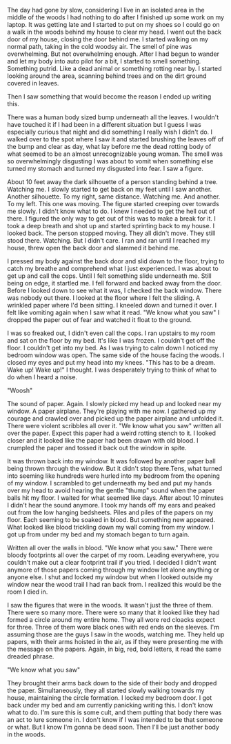 The day had gone by slow, considering I live in an isolated area in the middle of the woods I had nothing to do after I finished up some work on my laptop. It was getting late and I started to put on my shoes so I could go on a walk in the woods behind my house to clear my head. I went out the back door of my house, closing the door behind me. I started walking on my normal path, taking in the cold woodsy air. The smell of pine was overwhelming. But not overwhelming enough. After I had begun to wander and let my body into auto pilot for a bit, I started to smell something. Something putrid. Like a dead animal or something rotting near by. I started looking around the area, scanning behind trees and on the dirt ground covered in leaves.

Then I saw something that would become the reason I ended up writing this.

There was a human body sized bump underneath all the leaves. I wouldn't have touched it if I had been in a different situation but I guess I was especially curious that night and did something I really wish I didn't do. I walked over to the spot where I saw it and started brushing the leaves off of the bump and clear as day, what lay before me the dead rotting body of what seemed to be an almost unrecognizable young woman. The smell was so overwhelmingly disgusting I was about to vomit when something else turned my stomach and turned my disgusted into fear. I saw a figure. 

About 10 feet away the dark silhouette of a person standing behind a tree. Watching me. I slowly started to get back on my feet until I saw another. Another silhouette. To my right, same distance. Watching me. And another. To my left. This one was moving. The figure started creeping over towards me slowly. I didn't know what to do. I knew I needed to get the hell out of there. I figured the only way to get out of this was to make a break for it. I took a deep breath and shot up and started sprinting back to my house. I looked back. The person stopped moving. They all didn't move. They still stood there. Watching. But I didn't care. I ran and ran until I reached my house, threw open the back door and slammed it behind me.

I pressed my body against the back door and slid down to the floor, trying to catch my breathe and comprehend what I just experienced. I was about to get up and call the cops. Until I felt something slide underneath me. Still being on edge, it startled me. I fell forward and backed away from the door. Before I looked down to see what it was, I checked the back window. There was nobody out there. I looked at the floor where I felt the sliding. A wrinkled paper where I'd been sitting. I kneeled down and turned it over. I felt like vomiting again when I saw what it read. "We know what you saw" I dropped the paper out of fear and watched it float to the ground.

I was so freaked out, I didn't even call the cops. I ran upstairs to my room and sat on the floor by my bed. It's like I was frozen. I couldn't get off the floor. I couldn't get into my bed. As I was trying to calm down I noticed my bedroom window was open. The same side of the house facing the woods. I closed my eyes and put my head into my knees. "This has to be a dream. Wake up! Wake up!" I thought. I was desperately trying to think of what to do when I heard a noise.

 "Woosh"

The sound of paper. Again. I slowly picked my head up and looked near my window. A paper airplane. They're playing with me now. I gathered up my courage and crawled over and picked up the paper airplane and unfolded it. There were violent scribbles all over it. "We know what you saw" written all over the paper. Expect this paper had a weird rotting stench to it. I looked closer and it looked like the paper had been drawn with old blood. I crumpled the paper and tossed it back out the window in spite.

It was thrown back into my window. It was followed by another paper ball being thrown through the window. But it didn't stop there.Tens, what turned into seeming like hundreds were hurled into my bedroom from the opening of my window. I scrambled to get underneath my bed and put my hands over my head to avoid hearing the gentle "thump" sound when the paper balls hit my floor. I waited for what seemed like days. After about 10 minutes I didn't hear the sound anymore. I took my hands off my ears and peaked out from the low hanging bedsheets. Piles and piles of the papers on my floor. Each seeming to be soaked in blood. But something new appeared. What looked like blood trickling down my wall coming from my window. I got up from under my bed and my stomach began to turn again.

Written all over the walls in blood. "We know what you saw." There were bloody footprints all over the carpet of my room. Leading everywhere, you couldn't make out a clear footprint trail if you tried. I decided I didn't want anymore of those papers coming through my window let alone anything or anyone else. I shut and locked my window but when I looked outside my window near the wood trail I had ran back from. I realized this would be the room I died in.

I saw the figures that were in the woods. It wasn't just the three of them. There were so many more. There were so many that it looked like they had formed a circle around my entire home. They all wore red cloacks expect for three. Three of them wore black ones with red ends on the sleeves. I'm assuming those are the guys I saw in the woods, watching me. They held up papers, with their arms hoisted in the air, as if they were presenting me with the message on the papers. Again, in big, red, bold letters, it read the same dreaded phrase.

"We know what you saw"

They brought their arms back down to the side of their body and dropped the paper. Simultaneously, they all started slowly walking towards my house, maintaining the circle formation. I locked my bedroom door. I got back under my bed and am currently panicking writing this. I don't know what to do. I'm sure this is some cult, and them putting that body there was an act to lure someone in. I don't know if I was intended to be that someone or what. But I know I'm gonna be dead soon. Then I'll be just another body in the woods.